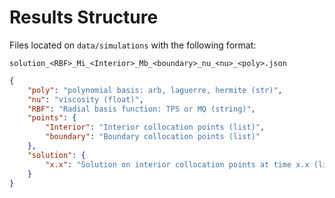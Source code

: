 # Results Structure

Files located on `data/simulations` with the following format:

`solution_<RBF>_Mi_<Interior>_Mb_<boundary>_nu_<nu>_<poly>.json`

```json
{
    "poly": "polynomial basis: arb, laguerre, hermite (str)",
    "nu": "viscosity (float)",
    "RBF": "Radial basis function: TPS or MQ (string)",
    "points": {
        "Interior": "Interior collocation points (list)",
        "boundary": "Boundary collocation points (list)"
    },
    "solution": {
        "x.x": "Solution on interior collocation points at time x.x (list)"
    }
}
```